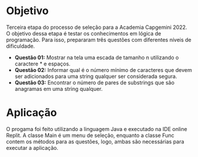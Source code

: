 # Objetivo<br>
Terceira etapa do processo de seleção para a Academia Capgemini 2022. O objetivo dessa etapa é testar os conhecimentos em lógica de programação. Para isso, prepararam três questões com diferentes níveis de dificuldade.<br>
<ul>
  <li><b>Questão 01:</b> Mostrar na tela uma escada de tamanho n utilizando o caractere * e espaços.</li>
  <li><b>Questão 02:</b> Informar qual é o número mínimo de caracteres que devem ser adicionados para uma string qualquer ser considerada segura.</li>
  <li><b>Questão 03:</b> Encontrar o número de pares de substrings que são anagramas em uma string qualquer.</li>
</ul>

# Aplicação<br>
<p>O progama foi feito utilizando a linguagem Java e executado na IDE online Replit. A classe Main é um menu de seleção, enquanto a classe Func contem os métodos para as questões, logo, ambas são necessárias para executar a aplicação.<br>
